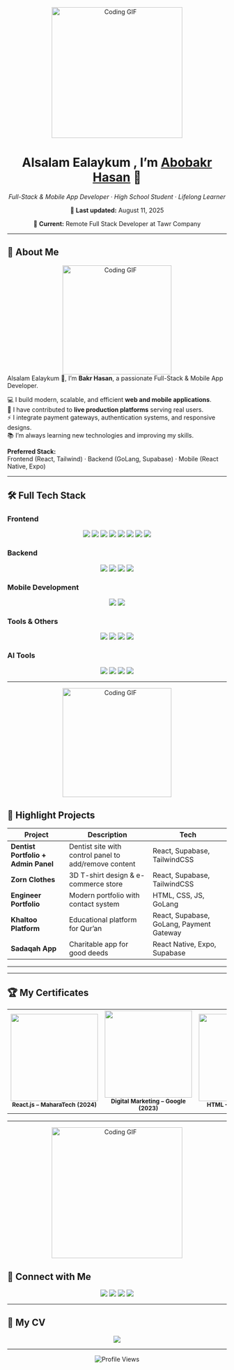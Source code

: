 <!-- ========================= -->
<!--      ABOBAKR’S README     -->
<!-- ========================= -->
<div align="center">
  <img src="https://i.postimg.cc/Y08vqvXt/5-Photoroom.png" height="300" alt="Coding GIF"/>
</div>



<h1 align="center">Alsalam Ealaykum , I’m <a href="https://bakrhasan.netlify.app/">Abobakr Hasan</a> 👋</h1>
<p align="center"><em>Full-Stack & Mobile App Developer · High School Student · Lifelong Learner</em></p>
<p align="center">📅 <strong>Last updated:</strong> August 11, 2025</p>
<p align="center">💼 <strong>Current:</strong> Remote Full Stack Developer at Tawr Company</p>

---

## 🌟 About Me
<div align="center">
  <img src="https://i.postimg.cc/nL0jkpww/Photoroom.png" width="250" alt="Coding GIF"/>
</div>

<div align="left">
Alsalam Ealaykum 👋, I’m <strong>Bakr Hasan</strong>, a passionate Full-Stack & Mobile App Developer.  

💻 I build modern, scalable, and efficient **web and mobile applications**.  
🚀 I have contributed to **live production platforms** serving real users.  
⚡ I integrate payment gateways, authentication systems, and responsive designs.  
📚 I’m always learning new technologies and improving my skills.  

**Preferred Stack:**  
Frontend (React, Tailwind) · Backend (GoLang, Supabase) · Mobile (React Native, Expo)
</div>

---

## 🛠 Full Tech Stack

### **Frontend**
<p align="center">
  <img src="https://img.shields.io/badge/HTML5-E34F26?logo=html5&logoColor=white"/>
  <img src="https://img.shields.io/badge/CSS3-1572B6?logo=css&logoColor=white"/>
  <img src="https://img.shields.io/badge/JavaScript-F7DF1E?logo=javascript&logoColor=black"/>
  <img src="https://img.shields.io/badge/React-61DAFB?logo=react&logoColor=black"/>
  <img src="https://img.shields.io/badge/TailwindCSS-38B2AC?logo=tailwind-css&logoColor=white"/>
  <img src="https://img.shields.io/badge/Bootstrap-7952B3?logo=bootstrap&logoColor=white"/>
  <img src="https://img.shields.io/badge/Sass-CC6699?logo=sass&logoColor=white"/>
  <img src="https://img.shields.io/badge/GSAP-88CE02?logo=greensock&logoColor=black"/>
</p>

### **Backend**
<p align="center">
  <img src="https://img.shields.io/badge/GoLang-00ADD8?logo=go&logoColor=white"/>
  <img src="https://img.shields.io/badge/Fiber-00ADD8?logo=go&logoColor=white"/>
  <img src="https://img.shields.io/badge/SQLite-003B57?logo=sqlite&logoColor=white"/>
  <img src="https://img.shields.io/badge/Supabase-3ECF8E?logo=supabase&logoColor=white"/>
</p>

### **Mobile Development**
<p align="center">
  <img src="https://img.shields.io/badge/React%20Native-61DAFB?logo=react&logoColor=black"/>
  <img src="https://img.shields.io/badge/Expo-000020?logo=expo&logoColor=white"/>
</p>

### **Tools & Others**
<p align="center">
  <img src="https://img.shields.io/badge/Git-F05032?logo=git&logoColor=white"/>
  <img src="https://img.shields.io/badge/GitHub-181717?logo=github&logoColor=white"/>
  <img src="https://img.shields.io/badge/Postman-FF6C37?logo=postman&logoColor=white"/>
  <img src="https://img.shields.io/badge/VS%20Code-007ACC?logo=visual-studio-code&logoColor=white"/>
</p>

### **AI Tools**
<p align="center">
  <img src="https://img.shields.io/badge/ChatGPT-00A67E?logo=openai&logoColor=white"/>
  <img src="https://img.shields.io/badge/Grok%20AI-000000?logoColor=black"/>
  <img src="https://img.shields.io/badge/Lovable%20Dev-FF69B4?logoColor=white"/>
  <img src="https://img.shields.io/badge/Bolt%20New-141414?logoColor=white"/>
</p>

---
<div align="center">
  <img src="https://i.postimg.cc/sDSx10vM/1-Photoroom.png" width="250" alt="Coding GIF"/>
</div>

## 💫 Highlight Projects
| Project | Description | Tech |
|---------|-------------|------|
| **Dentist Portfolio + Admin Panel** | Dentist site with control panel to add/remove content | React, Supabase, TailwindCSS |
| **Zorn Clothes** | 3D T-shirt design & e-commerce store | React, Supabase, TailwindCSS |
| **Engineer Portfolio** | Modern portfolio with contact system | HTML, CSS, JS, GoLang |
| **Khaltoo Platform** | Educational platform for Qur’an | React, Supabase, GoLang, Payment Gateway |
| **Sadaqah App** | Charitable app for good deeds | React Native, Expo, Supabase |

---

---

## 🏆 My Certificates

<table align="center">
  <tr>
    <td align="center">
      <img src="https://i.postimg.cc/VNxqWgVV/certificate-3.webp" width="200"/><br/>
      <sub><b>React.js – MaharaTech (2024)</b></sub>
    </td>
    <td align="center">
      <img src="https://i.postimg.cc/nrZq6zZK/certificate-1.webp" width="200"/><br/>
      <sub><b>Digital Marketing – Google (2023)</b></sub>
    </td>
    <td align="center">
      <img src="https://i.postimg.cc/Zq8RXLqg/certificate-2.webp" width="200"/><br/>
      <sub><b>HTML – Sololearn (2023)</b></sub>
    </td>
    <td align="center">
      <img src="https://i.postimg.cc/4xV0P1k0/Screenshot-2025-08-12-105612.png" width="200"/><br/>
      <sub><b>Essentials of ChatGPT – Almdrasa (2025)</b></sub>
    </td>
     <td align="center">
      <img src="https://i.postimg.cc/fTCbqYc8/Screenshot-2025-08-12-110802.png" width="200"/><br/>
      <sub><b>Git and GitHub – Almdrasa (2025)</b></sub>
    </td>
  </tr>
</table>

---
<div align="center">
  <img src="https://i.postimg.cc/RZ53Rxj1/3-Photoroom.png"  width="300" alt="Coding GIF"/>
</div>

## 🤝 Connect with Me
<p align="center">
  <a href="https://bakrhasan.netlify.app/"><img src="https://img.shields.io/badge/Portfolio-141414?logo=netlify&logoColor=white"/></a>
  <a href="https://github.com/Abobakr505"><img src="https://img.shields.io/badge/GitHub-181717?logo=github&logoColor=white"/></a>
  <a href="mailto:abobakrhasan5335@gmail.com"><img src="https://img.shields.io/badge/Email-D14836?logo=gmail&logoColor=white"/></a>
  <a href="https://www.tiktok.com/@yasuruha"><img src="https://img.shields.io/badge/TikTok-000000?logo=tiktok&logoColor=white"/></a>
</p>

---
## 💼 My CV
<div align="center">
<a href="./Abobakr_Hasan_CV.pdf" target="_blank" download>
  <img src="https://img.shields.io/badge/View%20My%20CV-FF0000?style=for-the-badge&logo=googledocs&logoColor=white" />
</a>
</div>


---

<p align="center">
  <img src="https://komarev.com/ghpvc/?username=Abobakr505&style=for-the-badge" alt="Profile Views"/>
</p>
